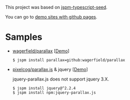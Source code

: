 This project was based on [jspm-typescript-seed](https://github.com/thatseeyou/jspm-typescript-seed/tree/master).

You can go to [demo sites with github pages](https://thatseeyou.github.io/jspm-typescript-seed/index.html).

# Samples
* [wagerfield/parallax](https://github.com/wagerfield/parallax)
[[Demo](https://thatseeyou.github.io/jspm-typescript-seed/parallax.html)]

    ```
    $ jspm install parallax=github:wagerfield/parallax
    ```

* [pixelcog/parallax.js](https://github.com/pixelcog/parallax.js) & jquery
[[Demo](https://thatseeyou.github.io/jspm-typescript-seed/jquery-parallax.js.html)]

    jquery-parallax.js does not support jquery 3.X.

    ```
    $ jspm install jquery@^2.2.4
    $ jspm install npm:jquery-parallax.js
    ```



